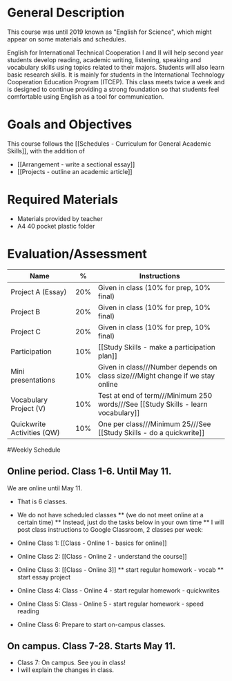 # General Description
This course was until 2019 known as "English for Science", which might appear on some materials and schedules. 

English for International Technical Cooperation I and II will help second year students develop reading, academic writing, listening, speaking and vocabulary skills using topics related to their majors. Students will also learn basic research skills. It is mainly for students in the International Technology Cooperation Education Program (ITCEP). This class meets twice a week and is designed to continue providing a strong foundation so that students feel comfortable using English as a tool for communication.

# Goals and Objectives
This course follows the [[Schedules - Curriculum for General Academic Skills]], with the addition of
* [[Arrangement - write a sectional essay]]
* [[Projects - outline an academic article]]

# Required Materials
* Materials provided by teacher
* A4 40 pocket plastic folder

# Evaluation/Assessment
Name                        |%      |Instructions
----------------------------|-------|-------------
Project A (Essay)           |20%    |Given in class (10% for prep, 10% final)
Project B                   |20%    |Given in class (10% for prep, 10% final)
Project C                   |20%    |Given in class (10% for prep, 10% final)
Participation               |10%    |[[Study Skills - make a participation plan]] 
Mini presentations          |10%    |Given in class///Number depends on class size///Might change if we stay online
Vocabulary Project (V)      |10%    |Test at end of term///Minimum 250 words///See [[Study Skills - learn vocabulary]]
Quickwrite Activities (QW)  |10%    |One per class///Minimum 25///See [[Study Skills - do a quickwrite]]    




#Weekly Schedule
## Online period. Class 1-6. Until May 11. 
We are online until May 11. 
* That is 6 classes. 
* We do not have scheduled classes 
** (we do not meet online at a certain time)
** Instead, just do the tasks below in your own time
** I will post class instructions to Google Classroom, 2 classes per week:   


* Online Class 1: [[Class - Online 1 - basics for online]]
* Online Class 2: [[Class - Online 2 - understand the course]]
* Online Class 3: [[Class - Online 3]]
** start regular homework - vocab
** start essay project
* Online Class 4: Class - Online 4 - start regular homework - quickwrites
* Online Class 5: Class - Online 5 - start regular homework - speed reading
* Online Class 6: Prepare to start on-campus classes.


## On campus. Class 7-28. Starts May 11.
* Class 7: On campus. See you in class!
* I will explain the changes in class. 











